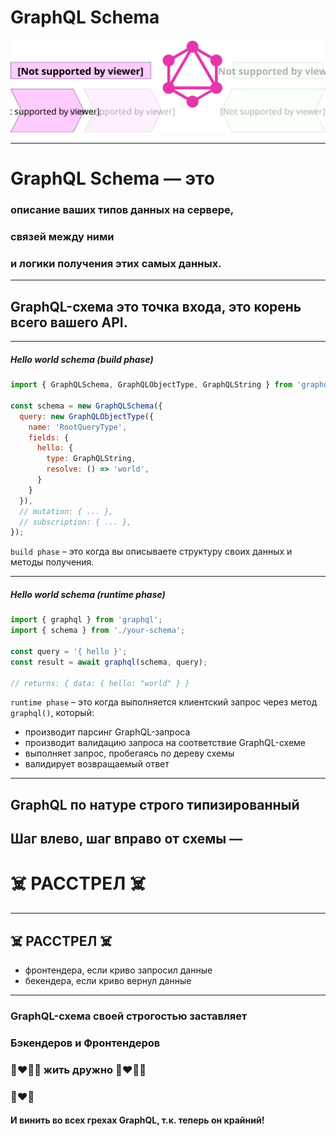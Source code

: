 # GraphQL Schema

![Диаграмма экосистемы](./diagram-ecosystem-schema.svg) <!-- .element: style="width: 90vw;" class="plain"  -->

-----

# GraphQL Schema — это

### описание ваших типов данных на сервере, <!-- .element: class="fragment" -->

### связей между ними <!-- .element: class="fragment" -->

### и логики получения этих самых данных. <!-- .element: class="fragment" -->

-----

## GraphQL-схема это точка входа, это корень всего вашего API.

-----

##### Hello world schema (build phase)

```js
import { GraphQLSchema, GraphQLObjectType, GraphQLString } from 'graphql';

const schema = new GraphQLSchema({
  query: new GraphQLObjectType({
    name: 'RootQueryType',
    fields: {
      hello: {
        type: GraphQLString,
        resolve: () => 'world',
      }
    }
  }),
  // mutation: { ... },
  // subscription: { ... },
});

```

`build phase` – это когда вы описываете структуру своих данных и методы получения.

-----

##### Hello world schema (runtime phase)

```js
import { graphql } from 'graphql';
import { schema } from './your-schema';

const query = '{ hello }';
const result = await graphql(schema, query);

// returns: { data: { hello: "world" } }

```

<span>`runtime phase` – это когда выполняется клиентский запрос через метод `graphql()`, который:</span> <!-- .element: class="fragment" -->

- производит парсинг GraphQL-запроса <!-- .element: class="fragment" -->
- производит валидацию запроса на соответствие GraphQL-схеме <!-- .element: class="fragment" -->
- выполняет запрос, пробегаясь по дереву схемы <!-- .element: class="fragment" -->
- валидирует возвращаемый ответ <!-- .element: class="fragment" -->

-----

## GraphQL по натуре строго типизированный

## Шаг влево, шаг вправо от схемы — <!-- .element: class="fragment" -->

# ☠️ РАССТРЕЛ ☠️ <!-- .element: class="fragment" -->

-----

## ☠️ РАССТРЕЛ ☠️

- фронтендера, если криво запросил данные <!-- .element: class="fragment" -->
- бекендера, если криво вернул данные <!-- .element: class="fragment" -->

-----

### GraphQL-схема своей строгостью заставляет

### Бэкендеров и Фронтендеров

### 👩‍❤️‍💋‍👩 жить дружно 👨‍❤️‍💋‍👨

### 💋❤️🍻

#### И винить во всех грехах GraphQL, т.к. теперь он крайний! <!-- .element: class="fragment" -->
